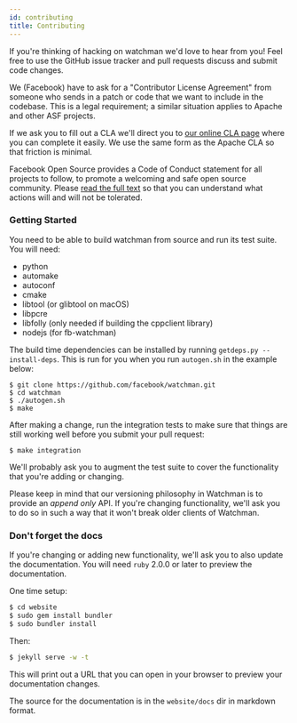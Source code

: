 ```yaml
---
id: contributing
title: Contributing
---
```


If you're thinking of hacking on watchman we'd love to hear from you! Feel
free to use the GitHub issue tracker and pull requests discuss and submit code
changes.

We (Facebook) have to ask for a "Contributor License Agreement" from someone
who sends in a patch or code that we want to include in the codebase. This is
a legal requirement; a similar situation applies to Apache and other ASF
projects.

If we ask you to fill out a CLA we'll direct you to
[our online CLA page](https://code.facebook.com/cla) where you can complete it
easily. We use the same form as the Apache CLA so that friction is minimal.

Facebook Open Source provides a Code of Conduct statement for all projects to
follow, to promote a welcoming and safe open source community. Please
[read the full text](https://code.facebook.com/codeofconduct) so that you can
understand what actions will and will not be tolerated.

### Getting Started

You need to be able to build watchman from source and run its test suite. You
will need:

- python
- automake
- autoconf
- cmake
- libtool (or glibtool on macOS)
- libpcre
- libfolly (only needed if building the cppclient library)
- nodejs (for fb-watchman)

The build time dependencies can be installed by running
`getdeps.py --install-deps`. This is run for you when you run `autogen.sh` in
the example below:

```
$ git clone https://github.com/facebook/watchman.git
$ cd watchman
$ ./autogen.sh
$ make
```

After making a change, run the integration tests to make sure that things are
still working well before you submit your pull request:

```
$ make integration
```

We'll probably ask you to augment the test suite to cover the functionality
that you're adding or changing.

Please keep in mind that our versioning philosophy in Watchman is to provide
an _append only_ API. If you're changing functionality, we'll ask you to do so
in such a way that it won't break older clients of Watchman.

### Don't forget the docs

If you're changing or adding new functionality, we'll ask you to also update
the documentation. You will need `ruby` 2.0.0 or later to preview the
documentation.

One time setup:

```bash
$ cd website
$ sudo gem install bundler
$ sudo bundler install
```

Then:

```bash
$ jekyll serve -w -t
```

This will print out a URL that you can open in your browser to preview your
documentation changes.

The source for the documentation is in the `website/docs` dir in markdown
format.
